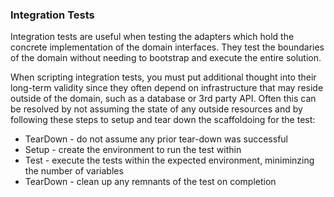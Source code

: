 ﻿### Integration Tests
Integration tests are useful when testing the adapters which hold the concrete implementation of 
the domain interfaces.  They test the boundaries of the domain without needing to bootstrap and 
execute the entire solution.

When scripting integration tests, you must put additional thought into their long-term validity 
since they often depend on infrastructure that may reside outside of the domain, such as a database 
or 3rd party API. Often this can be resolved by not assuming the state of any outside resources and
by following these steps to setup and tear down the scaffoldoing for the test:

* TearDown - do not assume any prior tear-down was successful
* Setup - create the environment to run the test within
* Test - execute the tests within the expected environment, miniminzing the number of variables
* TearDown - clean up any remnants of the test on completion